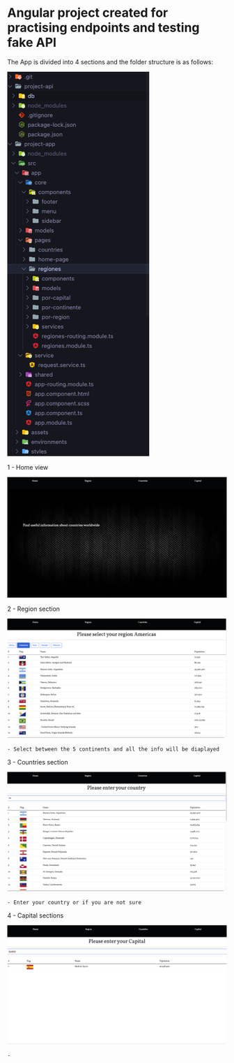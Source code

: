 # Angular project created for practising endpoints and testing fake API

The App is divided into 4 sections and the folder structure is as follows:

<img src="./screenshots/folders.png"/>


1 - Home view 

<img src="./screenshots/Home.png"/>

2 - Region section

<img src="./screenshots/Region.png"/>

    - Select between the 5 continents and all the info will be diaplayed

3 - Countries section

<img src="./screenshots/Country.png"/>

    - Enter your country or if you are not sure 

4 - Capital sections

<img src="./screenshots/Capital.png"/>

    - 
